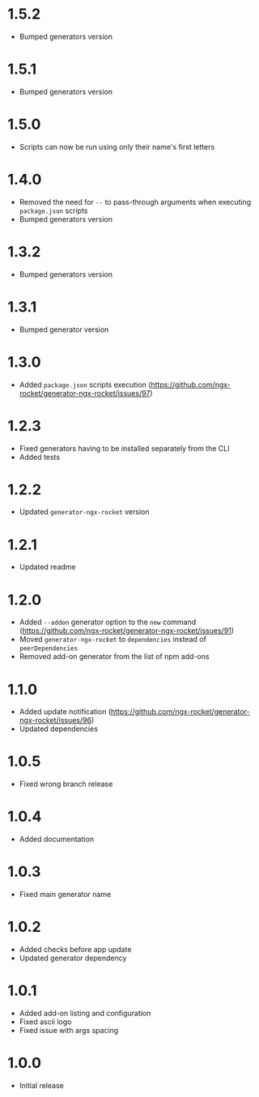 # 1.5.2
- Bumped generators version

# 1.5.1
- Bumped generators version

# 1.5.0
- Scripts can now be run using only their name's first letters

# 1.4.0
- Removed the need for `--` to pass-through arguments when executing `package.json` scripts
- Bumped generators version

# 1.3.2
- Bumped generators version

# 1.3.1
- Bumped generator version

# 1.3.0
- Added `package.json` scripts execution (https://github.com/ngx-rocket/generator-ngx-rocket/issues/97)

# 1.2.3
- Fixed generators having to be installed separately from the CLI
- Added tests

# 1.2.2
- Updated `generator-ngx-rocket` version 

# 1.2.1
- Updated readme

# 1.2.0
- Added `--addon` generator option to the `new` command (https://github.com/ngx-rocket/generator-ngx-rocket/issues/91)
- Moved `generator-ngx-rocket` to `dependencies` instead of `peerDependencies`
- Removed add-on generator from the list of npm add-ons

# 1.1.0
- Added update notification (https://github.com/ngx-rocket/generator-ngx-rocket/issues/96)
- Updated dependencies

# 1.0.5
- Fixed wrong branch release

# 1.0.4
- Added documentation

# 1.0.3
- Fixed main generator name

# 1.0.2
- Added checks before app update
- Updated generator dependency

# 1.0.1
- Added add-on listing and configuration
- Fixed ascii logo
- Fixed issue with args spacing

# 1.0.0
- Initial release